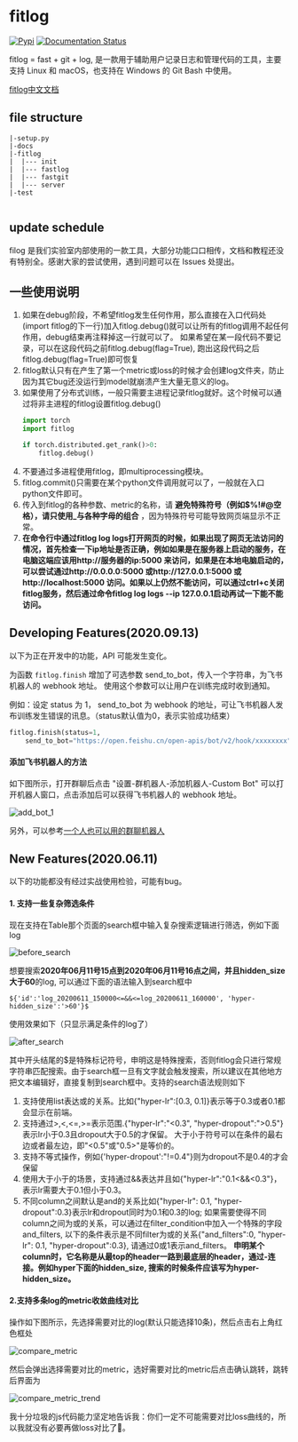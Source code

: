 # fitlog
[![Pypi](https://img.shields.io/pypi/v/fitlog.svg)](https://pypi.org/project/fitlog)
[![Documentation Status](https://readthedocs.org/projects/fitlog/badge/?version=latest)](http://fitlog.readthedocs.io/?badge=latest)

fitlog = fast + git + log, 是一款用于辅助用户记录日志和管理代码的工具，主要支持 Linux 和 macOS，也支持在 Windows 的 Git Bash 中使用。 

[fitlog中文文档](https://fitlog.readthedocs.io/zh/latest/)

## file structure
```
|-setup.py
|-docs
|-fitlog
|  |--- init
|  |--- fastlog
|  |--- fastgit
|  |--- server
|-test
  
```

## update schedule

filog 是我们实验室内部使用的一款工具，大部分功能口口相传，文档和教程还没有特别全。感谢大家的尝试使用，遇到问题可以在 Issues 处提出。


## 一些使用说明
1. 如果在debug阶段，不希望fitlog发生任何作用，那么直接在入口代码处(import fitlog的下一行)加入fitlog.debug()就可以让所有的fitlog调用不起任何作用，debug结束再注释掉这一行就可以了。 如果希望在某一段代码不要记录，可以在这段代码之前fitlog.debug(flag=True), 跑出这段代码之后fitlog.debug(flag=True)即可恢复
2. fitlog默认只有在产生了第一个metric或loss的时候才会创建log文件夹，防止因为其它bug还没运行到model就崩溃产生大量无意义的log。
3. 如果使用了分布式训练，一般只需要主进程记录fitlog就好。这个时候可以通过将非主进程的fitlog设置fitlog.debug()
    ```python
    import torch
    import fitlog
    
    if torch.distributed.get_rank()>0:
        fitlog.debug()
    ```
4. 不要通过多进程使用fitlog，即multiprocessing模块。
5. fitlog.commit()只需要在某个python文件调用就可以了，一般就在入口python文件即可。 
6. 传入到fitlog的各种参数、metric的名称，请 **避免特殊符号（例如$%!#@空格），请只使用_与各种字母的组合** ，因为特殊符号可能导致网页端显示不正常。
7. **在命令行中通过fitlog log logs打开网页的时候，如果出现了网页无法访问的情况，首先检查一下ip地址是否正确，例如如果是在服务器上启动的服务，在电脑这端应该用http://服务器的ip:5000 来访问，如果是在本地电脑启动的，可以尝试通过http://0.0.0.0:5000 或http://127.0.0.1:5000 或http://localhost:5000 访问。如果以上仍然不能访问，可以通过ctrl+c关闭fitlog服务，然后通过命令fitlog log logs --ip 127.0.0.1启动再试一下能不能访问。**

## Developing Features(2020.09.13)

以下为正在开发中的功能，API 可能发生变化。

为函数 `fitlog.finish` 增加了可选参数 send_to_bot，传入一个字符串，为飞书机器人的 webhook 地址。 使用这个参数可以让用户在训练完成时收到通知。

例如：设定 status 为 1， send_to_bot 为 webhook 的地址，可让飞书机器人发布训练发生错误的讯息。（status默认值为0，表示实验成功结束）

```python
fitlog.finish(status=1,
	send_to_bot="https://open.feishu.cn/open-apis/bot/v2/hook/xxxxxxxx")      
```

#### 添加飞书机器人的方法

如下图所示，打开群聊后点击 "设置-群机器人-添加机器人-Custom Bot" 可以打开机器人窗口，点击添加后可以获得飞书机器人的 webhook 地址。

![add_bot_1](docs/source/figures/add_bot_1.png)  

另外，可以参考[一个人也可以用的群聊机器人](https://getfeishu.cn/hc/zh-cn/articles/360024984973-%E5%9C%A8%E7%BE%A4%E8%81%8A%E4%B8%AD%E4%BD%BF%E7%94%A8%E6%9C%BA%E5%99%A8%E4%BA%BA)

## New Features(2020.06.11)
以下的功能都没有经过实战使用检验，可能有bug。
#### 1. 支持一些复杂筛选条件
 现在支持在Table那个页面的search框中输入复杂搜索逻辑进行筛选，例如下面log
 
![before_search](docs/source/figures/before_search.jpg)  

想要搜索**2020年06月11号15点到2020年06月11号16点之间，并且hidden_size大于60**的log, 可以通过下面的语法输入到search框中  
```
${'id':'log_20200611_150000<=&&<=log_20200611_160000', 'hyper-hidden_size':'>60'}$
```
使用效果如下（只显示满足条件的log了）

![after_search](docs/source/figures/after_search.jpg)  


其中开头结尾的$是特殊标记符号，申明这是特殊搜索，否则fitlog会只进行常规字符串匹配搜索。由于search框一旦有文字就会触发搜索，所以建议在其他地方把文本编辑好，直接复制到search框中。支持的search语法规则如下
1. 支持使用list表达或的关系。比如{"hyper-lr":[0.3, 0.1]}表示等于0.3或者0.1都会显示在前端。  
2. 支持通过>,<,<=,>=表示范围.{"hyper-lr":"<0.3", "hyper-dropout":">0.5"}表示lr小于0.3且dropout大于0.5的才保留。 大于小于符号可以在条件的最右边或者最左边，即"<0.5"或"0.5>"是等价的。
3. 支持不等式操作，例如{'hyper-dropout':"!=0.4"}则为dropout不是0.4的才会保留  
4. 使用大于小于的场景，支持通过&&表达并且如{"hyper-lr":"0.1<&&<0.3"}，表示lr需要大于0.1但小于0.3。
5. 不同column之间默认是and的关系比如{"hyper-lr": 0.1, "hyper-dropout":0.3}表示lr和dropout同时为0.1和0.3的log; 如果需要使得不同column之间为或的关系，可以通过在filter_condition中加入一个特殊的字段and_filters, 以下的条件表示是不同filter为或的关系{"and_filters":0, "hyper-lr": 0.1, "hyper-dropout":0.3}, 请通过0或1表示and_filters。
**申明某个column时，它名称是从最top的header一路到最底层的header，通过-连接。例如hyper下面的hidden_size, 搜索的时候条件应该写为hyper-hidden_size。**

#### 2.支持多条log的metric收敛曲线对比
操作如下图所示，先选择需要对比的log(默认只能选择10条)，然后点击右上角红色框处 

![compare_metric](docs/source/figures/compare_metric.jpg)

然后会弹出选择需要对比的metric，选好需要对比的metric后点击确认跳转，跳转后界面为

![compare_metric_trend](docs/source/figures/compare_metric_trend.jpg)

我十分垃圾的js代码能力坚定地告诉我：你们一定不可能需要对比loss曲线的，所以我就没有必要再做loss对比了🐶。
